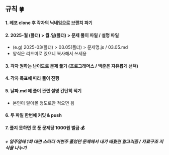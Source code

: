 ## 규칙 🍀

#### 1. 레포 clone 후 각자의 닉네임으로 브랜치 파기

#### 2. 2025-월 (폴더) > 월.일(폴더) > 문제 풀이 파일 / 설명 파일

- (e.g) 2025-03(폴더) > 03.05(폴더) > 문제명.js / 03.05.md
- 양식은 리드미로 있으니 복사해서 쓰세용

#### 3. 각자 원하는 난이도로 문제 풀기 (프로그래머스 / 백준은 자유롭게 선택)

#### 4. 각자 목표에 따라 풀이 진행

#### 5. 날짜.md 에 풀이 관련 설명 간단히 적기

- 본인이 알아볼 정도로만 적으면 됨

#### 6. 두 파일 한번에 커밋 & push

#### 7. 풀지 못하면 못 푼 문제당 1000원 벌금 💰

##### + 일주일에 1회 대면 스터디 이번주 풀었던 문제에서 내가 배웠던 알고리즘 / 자료구조 지식을 나누기
